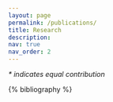 ```yaml
---
layout: page
permalink: /publications/
title: Research
description: 
nav: true
nav_order: 2
---
```


<!-- _pages/publications.md -->
<div class="publications">
<p style="font-style:italic;">&#42; indicates equal contribution</p>
{% bibliography %}
</div>
